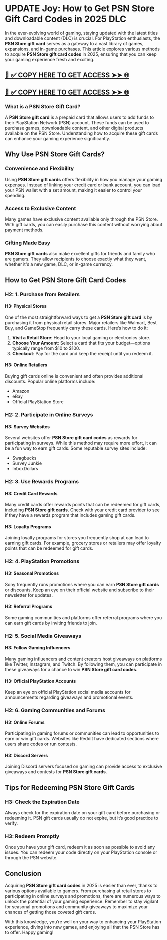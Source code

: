 # UPDATE Joy: How to Get PSN Store Gift Card Codes in 2025 DLC

In the ever-evolving world of gaming, staying updated with the latest titles and downloadable content (DLC) is crucial. For PlayStation enthusiasts, the **PSN Store gift card** serves as a gateway to a vast library of games, expansions, and in-game purchases. This article explores various methods to acquire **PSN Store gift card codes** in 2025, ensuring that you can keep your gaming experience fresh and exciting.

[📌 ✅ COPY HERE TO GET ACCESS ➤➤ 🌐](https://todaylink.site/freegiftcard/)
--

[📌 ✅ COPY HERE TO GET ACCESS ➤➤ 🌐](https://todaylink.site/freegiftcard/)
--




### What is a PSN Store Gift Card?

A **PSN Store gift card** is a prepaid card that allows users to add funds to their PlayStation Network (PSN) account. These funds can be used to purchase games, downloadable content, and other digital products available on the PSN Store. Understanding how to acquire these gift cards can enhance your gaming experience significantly.

## Why Use PSN Store Gift Cards?

### Convenience and Flexibility

Using **PSN Store gift cards** offers flexibility in how you manage your gaming expenses. Instead of linking your credit card or bank account, you can load your PSN wallet with a set amount, making it easier to control your spending.

### Access to Exclusive Content

Many games have exclusive content available only through the PSN Store. With gift cards, you can easily purchase this content without worrying about payment methods.

### Gifting Made Easy

**PSN Store gift cards** also make excellent gifts for friends and family who are gamers. They allow recipients to choose exactly what they want, whether it's a new game, DLC, or in-game currency.

## How to Get PSN Store Gift Card Codes

### H2: 1. Purchase from Retailers

#### H3: Physical Stores

One of the most straightforward ways to get a **PSN Store gift card** is by purchasing it from physical retail stores. Major retailers like Walmart, Best Buy, and GameStop frequently carry these cards. Here’s how to do it:

1. **Visit a Retail Store**: Head to your local gaming or electronics store.
2. **Choose Your Amount**: Select a card that fits your budget—options typically range from $10 to $100.
3. **Checkout**: Pay for the card and keep the receipt until you redeem it.

#### H3: Online Retailers

Buying gift cards online is convenient and often provides additional discounts. Popular online platforms include:

- Amazon
- eBay
- Official PlayStation Store

### H2: 2. Participate in Online Surveys

#### H3: Survey Websites

Several websites offer **PSN Store gift card codes** as rewards for participating in surveys. While this method may require more effort, it can be a fun way to earn gift cards. Some reputable survey sites include:

- Swagbucks
- Survey Junkie
- InboxDollars

### H2: 3. Use Rewards Programs

#### H3: Credit Card Rewards

Many credit cards offer rewards points that can be redeemed for gift cards, including **PSN Store gift cards**. Check with your credit card provider to see if they have a rewards program that includes gaming gift cards. 

#### H3: Loyalty Programs

Joining loyalty programs for stores you frequently shop at can lead to earning gift cards. For example, grocery stores or retailers may offer loyalty points that can be redeemed for gift cards.

### H2: 4. PlayStation Promotions

#### H3: Seasonal Promotions

Sony frequently runs promotions where you can earn **PSN Store gift cards** or discounts. Keep an eye on their official website and subscribe to their newsletter for updates.

#### H3: Referral Programs

Some gaming communities and platforms offer referral programs where you can earn gift cards by inviting friends to join. 

### H2: 5. Social Media Giveaways

#### H3: Follow Gaming Influencers

Many gaming influencers and content creators host giveaways on platforms like Twitter, Instagram, and Twitch. By following them, you can participate in these giveaways for a chance to win **PSN Store gift card codes**.

#### H3: Official PlayStation Accounts

Keep an eye on official PlayStation social media accounts for announcements regarding giveaways and promotional events.

### H2: 6. Gaming Communities and Forums

#### H3: Online Forums

Participating in gaming forums or communities can lead to opportunities to earn or win gift cards. Websites like Reddit have dedicated sections where users share codes or run contests.

#### H3: Discord Servers

Joining Discord servers focused on gaming can provide access to exclusive giveaways and contests for **PSN Store gift cards**.

## Tips for Redeeming PSN Store Gift Cards

### H3: Check the Expiration Date

Always check for the expiration date on your gift card before purchasing or redeeming it. PSN gift cards usually do not expire, but it’s good practice to verify.

### H3: Redeem Promptly

Once you have your gift card, redeem it as soon as possible to avoid any issues. You can redeem your code directly on your PlayStation console or through the PSN website.

## Conclusion

Acquiring **PSN Store gift card codes** in 2025 is easier than ever, thanks to various options available to gamers. From purchasing at retail stores to participating in online surveys and promotions, there are numerous ways to unlock the potential of your gaming experience. Remember to stay vigilant for seasonal promotions and community giveaways to maximize your chances of getting those coveted gift cards.

With this knowledge, you’re well on your way to enhancing your PlayStation experience, diving into new games, and enjoying all that the PSN Store has to offer. Happy gaming!
